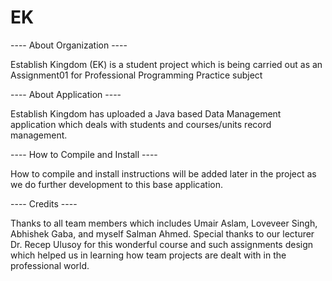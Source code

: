 # EK
---- About Organization ----

Establish Kingdom (EK) is a student project which is being carried out as an Assignment01 for Professional Programming Practice subject

---- About Application ----

Establish Kingdom has uploaded a Java based Data Management application which deals with students and  courses/units record management.

---- How to Compile and Install ----

How to compile and install instructions will be added later in the project as we do further development to this base application. 

---- Credits ----

Thanks to all team members which includes Umair Aslam, Loveveer Singh, Abhishek Gaba, and myself Salman Ahmed. Special thanks to our lecturer Dr. Recep Ulusoy for this wonderful course and such assignments design which helped us in learning how team projects are dealt with in the professional world. 
